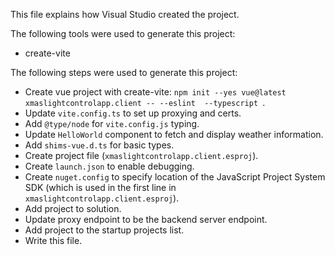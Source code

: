 This file explains how Visual Studio created the project.

The following tools were used to generate this project:
- create-vite

The following steps were used to generate this project:
- Create vue project with create-vite: `npm init --yes vue@latest xmaslightcontrolapp.client -- --eslint  --typescript `.
- Update `vite.config.ts` to set up proxying and certs.
- Add `@type/node` for `vite.config.js` typing.
- Update `HelloWorld` component to fetch and display weather information.
- Add `shims-vue.d.ts` for basic types.
- Create project file (`xmaslightcontrolapp.client.esproj`).
- Create `launch.json` to enable debugging.
- Create `nuget.config` to specify location of the JavaScript Project System SDK (which is used in the first line in `xmaslightcontrolapp.client.esproj`).
- Add project to solution.
- Update proxy endpoint to be the backend server endpoint.
- Add project to the startup projects list.
- Write this file.
